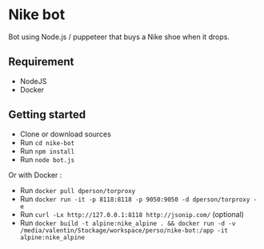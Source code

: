 # Nike bot

Bot using Node.js / puppeteer that buys a Nike shoe when it drops.

## Requirement

- NodeJS
- Docker

## Getting started

- Clone or download sources
- Run `cd nike-bot`
- Run `npm install`
- Run `node bot.js`

Or with Docker :

- Run `docker pull dperson/torproxy`
- Run `docker run -it -p 8118:8118 -p 9050:9050 -d dperson/torproxy -e`
- Run `curl -Lx http://127.0.0.1:8118 http://jsonip.com/` (optional)
- Run `docker build -t alpine:nike_alpine . && docker run -d -v /media/valentin/Stockage/workspace/perso/nike-bot:/app -it alpine:nike_alpine`
